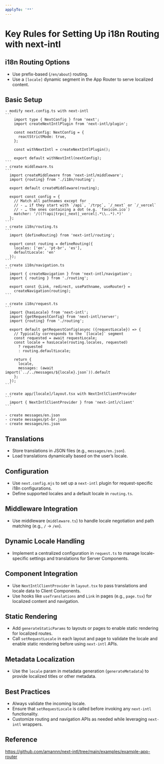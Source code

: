 ```yaml
---
applyTo: '**'
---
```


# Key Rules for Setting Up i18n Routing with next-intl

## i18n Routing Options

- Use prefix-based (`/en/about`) routing.
- Use a `[locale]` dynamic segment in the App Router to serve localized content.

## Basic Setup

    - modify next.config.ts with next-intl
    ```
        import type { NextConfig } from 'next';
        import createNextIntlPlugin from 'next-intl/plugin';

        const nextConfig: NextConfig = {
          reactStrictMode: true,
        };

        const withNextIntl = createNextIntlPlugin();

        export default withNextIntl(nextConfig);
    ```
    - create middleware.ts
    ```
      import createMiddleware from 'next-intl/middleware';
      import {routing} from './i18n/routing';

      export default createMiddleware(routing);

      export const config = {
        // Match all pathnames except for
        // - … if they start with `/api`, `/trpc`, `/_next` or `/_vercel`
        // - … the ones containing a dot (e.g. `favicon.ico`)
        matcher: '/((?!api|trpc|_next|_vercel|.*\\..*).*)'
      };
    ```
    - create i18n/routing.ts
    ```
      import {defineRouting} from 'next-intl/routing';

      export const routing = defineRouting({
        locales: ['en', 'pt-br', 'es'],
        defaultLocale: 'en'
      });
    ```
    - create i18n/navigation.ts
    ```
      import { createNavigation } from 'next-intl/navigation';
      import { routing } from './routing';

      export const {Link, redirect, usePathname, useRouter} =
        createNavigation(routing);
    ```

    - create i18n/request.ts
    ```
      import {hasLocale} from 'next-intl';
      import {getRequestConfig} from 'next-intl/server';
      import {routing} from './routing';

      export default getRequestConfig(async ({requestLocale}) => {
        // Typically corresponds to the `[locale]` segment
        const requested = await requestLocale;
        const locale = hasLocale(routing.locales, requested)
          ? requested
          : routing.defaultLocale;

        return {
          locale,
          messages: (await import(`../../messages/${locale}.json`)).default
        };
      });
    ```

    - create app/[locale]/layout.tsx with NextIntlClientProvider
    ```
      import { NextIntlClientProvider } from 'next-intl/client'
    ```

    - create messages/en.json
    - create messages/pt-br.json
    - create messages/es.json

## Translations

- Store translations in JSON files (e.g., `messages/en.json`).
- Load translations dynamically based on the user’s locale.

## Configuration

- Use `next.config.mjs` to set up a `next-intl` plugin for request-specific i18n configurations.
- Define supported locales and a default locale in `routing.ts`.

## Middleware Integration

- Use middleware (`middleware.ts`) to handle locale negotiation and path matching (e.g., `/` → `/en`).

## Dynamic Locale Handling

- Implement a centralized configuration in `request.ts` to manage locale-specific settings and translations for Server Components.

## Component Integration

- Use `NextIntlClientProvider` in `layout.tsx` to pass translations and locale data to Client Components.
- Use hooks like `useTranslations` and `Link` in pages (e.g., `page.tsx`) for localized content and navigation.

## Static Rendering

- Add `generateStaticParams` to layouts or pages to enable static rendering for localized routes.
- Call `setRequestLocale` in each layout and page to validate the locale and enable static rendering before using `next-intl` APIs.

## Metadata Localization

- Use the `locale` param in metadata generation (`generateMetadata`) to provide localized titles or other metadata.

## Best Practices

- Always validate the incoming locale.
- Ensure that `setRequestLocale` is called before invoking any `next-intl` functionality.
- Customize routing and navigation APIs as needed while leveraging `next-intl` wrappers.

## Reference

<https://github.com/amannn/next-intl/tree/main/examples/example-app-router>
